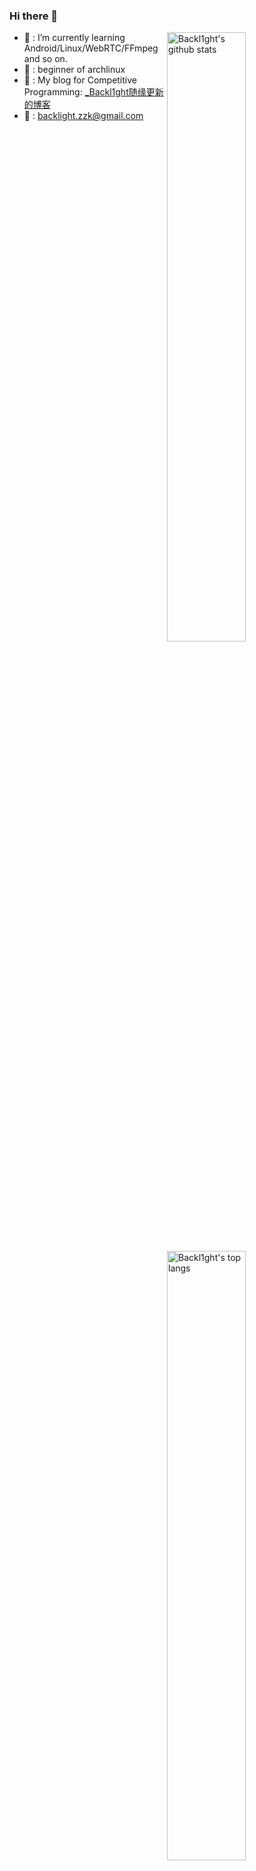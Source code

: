 ### Hi there 👋

<img align="right" alt="Backl1ght's github stats" width="50%" height="50%" src="https://github-readme-stats.vercel.app/api?username=Backl1ght&show_icons=true">

<img align="right" alt="Backl1ght's top langs" width="50%" height="50%" src="https://github-readme-stats.vercel.app/api/top-langs/?username=Backl1ght&hide=typescript,css,html,c&layout=compact&langs_count=4">

- :book: : I’m currently learning Android/Linux/WebRTC/FFmpeg and so on.
- :beginner: : beginner of archlinux
- :thought_balloon: : My blog for Competitive Programming: [_Backl1ght随缘更新的博客](https://www.cnblogs.com/zengzk/)
- :email: : backlight.zzk@gmail.com 
